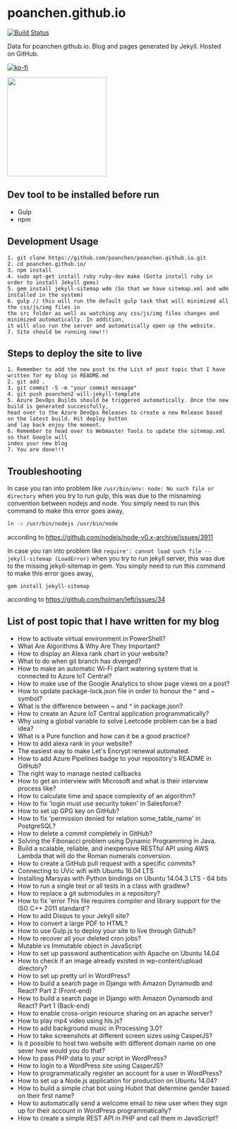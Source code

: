 # poanchen.github.io
[![Build Status](https://dev.azure.com/poanchen/poanchen.github.io/_apis/build/status/poanchen.poanchen.github.io?branchName=will-jekyll-template)](https://dev.azure.com/poanchen/poanchen.github.io/_build/latest?definitionId=1&branchName=will-jekyll-template)

Data for poanchen.github.io. Blog and pages generated by Jekyll. Hosted on GitHub.

[![ko-fi](https://www.ko-fi.com/img/githubbutton_sm.svg)](https://ko-fi.com/J3J3ZC9H)

<a href="https://buymeacoff.ee/poanchen"><img src="https://cdn.buymeacoffee.com/buttons/default-blue.png" width="225"></a>

Dev tool to be installed before run
----------------------
- Gulp
- npm

## Development Usage

```
1. git clone https://github.com/poanchen/poanchen.github.io.git
2. cd poanchen.github.io/
3. npm install
4. sudo apt-get install ruby ruby-dev make (Gotta install ruby in order to install Jekyll gems)
5. gem install jekyll-sitemap wdm (So that we have sitemap.xml and wdm installed in the system)
6. gulp // this will run the default gulp task that will minimized all the css/js/img files in
the src folder as well as watching any css/js/img files changes and minimized automatically. In addition, 
it will also run the server and automatically open up the website.
7. Site should be running now!!!
```

## Steps to deploy the site to live

```
1. Remember to add the new post to the List of post topic that I have written for my blog in README.md
2. git add .
3. git commit -S -m "your commit message"
4. git push poanchen2 will-jekyll-template
5. Azure DevOps Builds should be triggered automatically. Once the new build is generated successfully, 
head over to the Azure DevOps Releases to create a new Release based on the latest build. Hit deploy button 
and lay back enjoy the moment.
6. Remember to head over to Webmaster Tools to update the sitemap.xml so that Google will 
index your new blog
7. You are done!!!
```

## Troubleshooting

In case you ran into problem like `/usr/bin/env: node: No such file or directory` when you try to run gulp, this was due to the misnaming convention between nodejs and node. You simply need to run this command to make this error goes away,

```bash
ln -s /usr/bin/nodejs /usr/bin/node
```
according to https://github.com/nodejs/node-v0.x-archive/issues/3911

In case you ran into problem like `require': cannot load such file -- jekyll-sitemap (LoadError)` when you try to run jekyll server, this was due to the missing jekyll-sitemap in gem. You simply need to run this command to make this error goes away,

```
gem install jekyll-sitemap
```
according to https://github.com/holman/left/issues/34

## List of post topic that I have written for my blog
- How to activate virtual environment in PowerShell?
- What Are Algorithms & Why Are They Important?
- How to display an Alexa rank chart in your website?
- What to do when git branch has diverged?
- How to make an automatic Wi-Fi plant watering system that is connected to Azure IoT Central?
- How to make use of the Google Analytics to show page views on a post?
- How to update package-lock.json file in order to honour the ^ and ~ symbol?
- What is the difference between ~ and ^ in package.json?
- How to create an Azure IoT Central application programmatically?
- Why using a global variable to solve Leetcode problem can be a bad idea?
- What is a Pure function and how can it be a good practice?
- How to add alexa rank in your website?
- The easiest way to make Let's Encrypt renewal automated.
- How to add Azure Pipelines badge to your repository's README in GitHub?
- The right way to manage nested callbacks
- How to get an interview with Microsoft and what is their interview process like?
- How to calculate time and space complexity of an algorithm?
- How to fix 'login must use security token' in Salesforce?
- How to set up GPG key on GitHub?
- How to fix 'permission denied for relation some_table_name' in PostgreSQL?
- How to delete a commit completely in GitHub?
- Solving the Fibonacci problem using Dynamic Programming in Java.
- Build a scalable, reliable, and inexpensive RESTful API using AWS Lambda that will do the Roman numerals conversion.
- How to create a GitHub pull request with a specific commits?
- Connecting to UVic wifi with Ubuntu 16.04 LTS
- Installing Marsyas with Python bindings on Ubuntu 14.04.3 LTS - 64 bits
- How to run a single test or all tests in a class with gradlew?
- How to replace a git submodules in a repository?
- How to fix 'error This file requires compiler and library support for the ISO C++ 2011 standard'?
- How to add Disqus to your Jekyll site?
- How to convert a large PDF to HTML?
- How to use Gulp.js to deploy your site to live through Github?
- How to recover all your deleted cron jobs?
- Mutable vs Immutable object in JavaScript
- How to set up password authentication with Apache on Ubuntu 14.04
- How to check if an image already existed in wp-content/upload directory?
- How to set up pretty url in WordPress?
- How to build a search page in Django with Amazon Dynamodb and React? Part 2 (Front-end)
- How to build a search page in Django with Amazon Dynamodb and React? Part 1 (Back-end)
- How to enable cross-origin resource sharing on an apache server?
- How to play mp4 video using hls.js?
- How to add background music in Processing 3.0?
- How to take screenshots at different screen sizes using CasperJS?
- Is it possible to host two website with different domain name on one sever how would you do that?
- How to pass PHP data to your script in WordPress?
- How to login to a WordPress site using CasperJS?
- How to programmatically register an account for a user in WordPress?
- How to set up a Node.js application for production on Ubuntu 14.04?
- How to build a simple chat bot using Hubot that determine gender based on their first name?
- How to automatically send a welcome email to new user when they sign up for their account in WordPress programmatically?
- How to create a simple REST API in PHP and call them in JavaScript?
